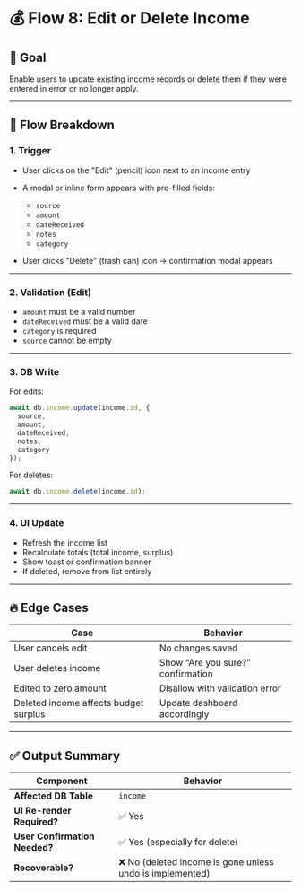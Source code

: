 # 💰 Flow 8: Edit or Delete Income

## 🧠 Goal

Enable users to update existing income records or delete them if they were entered in error or no longer apply.

---

## 🔄 Flow Breakdown

### 1. Trigger

- User clicks on the "Edit" (pencil) icon next to an income entry
- A modal or inline form appears with pre-filled fields:

  - `source`
  - `amount`
  - `dateReceived`
  - `notes`
  - `category`

- User clicks "Delete" (trash can) icon → confirmation modal appears

---

### 2. Validation (Edit)

- `amount` must be a valid number
- `dateReceived` must be a valid date
- `category` is required
- `source` cannot be empty

---

### 3. DB Write

For edits:

```ts
await db.income.update(income.id, {
  source,
  amount,
  dateReceived,
  notes,
  category
});
```

For deletes:

```ts
await db.income.delete(income.id);
```

---

### 4. UI Update

- Refresh the income list
- Recalculate totals (total income, surplus)
- Show toast or confirmation banner
- If deleted, remove from list entirely

---

## 🔥 Edge Cases

| Case | Behavior |
|------|----------|
| User cancels edit | No changes saved |
| User deletes income | Show “Are you sure?” confirmation |
| Edited to zero amount | Disallow with validation error |
| Deleted income affects budget surplus | Update dashboard accordingly |

---

## ✅ Output Summary

| Component | Behavior |
|----------|----------|
| **Affected DB Table** | `income` |
| **UI Re-render Required?** | ✅ Yes |
| **User Confirmation Needed?** | ✅ Yes (especially for delete) |
| **Recoverable?** | ❌ No (deleted income is gone unless undo is implemented) |